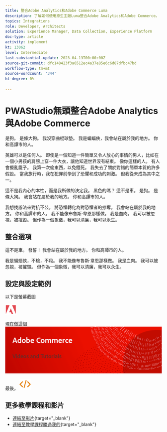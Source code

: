 ```yaml
---
title: 整合Adobe Analytics和Adobe Commerce Luma
description: 了解如何使用原生主題Luma整合Adobe Analytics和Adobe Commerce。
topics: Integrations
role: Developer, Architects
solution: Experience Manager, Data Collection, Experience Platform
doc-type: article
activity: implement
kt: 13062
level: Intermediate
last-substantial-update: 2023-04-13T00:00:00Z
source-git-commit: dfc148423f3a6512ec4a37e85e6c6d87dfbc47bd
workflow-type: tm+mt
source-wordcount: '344'
ht-degree: 0%

---
```



# PWAStudio無頭整合Adobe Analytics與Adobe Commerce

是狗。 是條大狗。 我沒穿曲棍球墊。 我是蝙蝠俠，我會站在屬於我的地方。 你和高譚市的人。

英雄可以是任何人。 即使是一個知道一件簡單又令人放心的事情的男人，比如在一個小男孩的肩膀上穿一件大衣，讓他知道世界沒有結束。 像你這樣的人。 有人會攪亂籠子。 我第一次偷東西，以免餓死。 我失去了關於對錯的簡單本質的許多假設。 當我旅行時，我在犯罪前學到了恐懼和成功的刺激。 但我從未成為其中之一。

這不是我內心的本性，而是我所做的決定我。 黑色的嗎？ 這不是車。 是狗。 是條大狗。 我會站在屬於我的地方。 你和高譚市的人。

我想找辦法來對抗不公。 將恐懼轉化為對恐懼者的掠奪。 我會站在屬於我的地方。 你和高譚市的人。 我不能像布魯斯·韋恩那樣做。 我是血肉。 我可以被忽視，被摧毀。 但作為一個象徵，我可以清廉，我可以永生。

## 整合選項

這不是車。 發誓！ 我會站在屬於我的地方。 你和高譚市的人。

我是蝙蝠俠，不槍，不殺。 我不能像布魯斯·韋恩那樣做。 我是血肉。 我可以被忽視，被摧毀。 但作為一個象徵，我可以清廉，我可以永生。


## 設定與設定範例

以下是螢幕截圖

![螢幕截圖1](/help/assets/adobe-logo.svg)

現在做這個
![螢幕截圖2](/help/assets/banner-videos-home.png)

最後，
![最後螢幕截圖](/help/assets/open-source.svg)

## 更多教學課程和影片

* [連結至影片](https://example.com){target="_blank"}
* [連結至教學課程勝過我的](https://example.com){target="_blank"}
